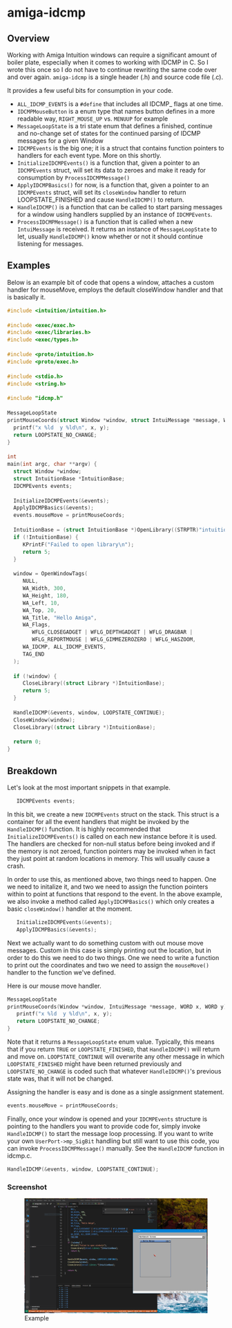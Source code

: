 # amiga-idcmp

## Overview

Working with Amiga Intuition windows can require a significant amount of boiler plate, especially when it comes to working with 
IDCMP in C. So I wrote this once so I do not have to continue rewriting the same code over and over again. `amiga-idcmp` is a
single header (.h) and source code file (.c). 

It provides a few useful bits for consumption in your code.

 - `ALL_IDCMP_EVENTS` is a `#define` that includes all IDCMP_ flags at one time. 
 - `IDCMPMouseButton` is a enum type that names button defines in a more readable way, `RIGHT_MOUSE_UP` vs. `MENUUP` for example
 - `MessageLoopState` is a tri state enum that defines a finished, continue and no-change set of states for the continued parsing
   of IDCMP messages for a given Window
 - `IDCMPEvents` is the big one; it is a struct that contains function pointers to handlers for each event type. More on this
   shortly.
 - `InitializeIDCMPEvents()` is a function that, given a pointer to an `IDCMPEvents` struct, will set its data to zeroes and make
   it ready for consumption by `ProcessIDCMPMessage()`
 - `ApplyIDCMPBasics()` for now, is a function that, given a pointer to an `IDCMPEvents` struct, will set its `closeWindow` handler
   to return LOOPSTATE_FINISHED and cause `HandleIDCMP()` to return.
 - `HandleIDCMP()` is a function that can be called to start parsing messages for a window using handlers supplied by an instance
   of `IDCMPEvents`. 
 - `ProcessIDCMPMessage()` is a function that is called when a new `IntuiMessage` is received. It returns an instance of `MessageLoopState`
   to let, usually `HandleIDCMP()` know whether or not it should continue listening for messages.
 
 ## Examples
 
 Below is an example bit of code that opens a window, attaches a custom handler for mouseMove, employs the default closeWindow handler
 and that is basically it.
 
 ```c
#include <intuition/intuition.h>

#include <exec/exec.h>
#include <exec/libraries.h>
#include <exec/types.h>

#include <proto/intuition.h>
#include <proto/exec.h>

#include <stdio.h>
#include <string.h>

#include "idcmp.h"

MessageLoopState 
printMouseCoords(struct Window *window, struct IntuiMessage *message, WORD x, WORD y) {
   printf("x %ld  y %ld\n", x, y);
   return LOOPSTATE_NO_CHANGE;
}

int
main(int argc, char **argv) {
   struct Window *window;
   struct IntuitionBase *IntuitionBase;
   IDCMPEvents events;

   InitializeIDCMPEvents(&events);
   ApplyIDCMPBasics(&events);
   events.mouseMove = printMouseCoords;
   
   IntuitionBase = (struct IntuitionBase *)OpenLibrary((STRPTR)"intuition.library", 37L);
   if (!IntuitionBase) {
      KPrintF("Failed to open library\n");
      return 5;
   }

   window = OpenWindowTags(
      NULL, 
      WA_Width, 300, 
      WA_Height, 180, 
      WA_Left, 10, 
      WA_Top, 20, 
      WA_Title, "Hello Amiga", 
      WA_Flags, 
         WFLG_CLOSEGADGET | WFLG_DEPTHGADGET | WFLG_DRAGBAR | 
         WFLG_REPORTMOUSE | WFLG_GIMMEZEROZERO | WFLG_HASZOOM,
      WA_IDCMP, ALL_IDCMP_EVENTS,
      TAG_END
   );

   if (!window) {
      CloseLibrary((struct Library *)IntuitionBase);
      return 5;
   }

   HandleIDCMP(&events, window, LOOPSTATE_CONTINUE);
   CloseWindow(window);
   CloseLibrary((struct Library *)IntuitionBase);

   return 0;
}
```

## Breakdown

Let's look at the most important snippets in that example. 

```c
   IDCMPEvents events;
```

In this bit, we create a new `IDCMPEvents` struct on the stack. This struct is a container for all the event handlers that might be 
invoked by the `HandleIDCMP()` function. It is highly recommended that `InitializeIDCMPEvents()` is called on each new instance before
it is used. The handlers are checked for non-null status before being invoked and if the memory is not zeroed, function pointers may 
be invoked when in fact they just point at random locations in memory. This will usually cause a crash.

In order to use this, as mentioned above, two things need to happen. One we need to initalize it, and two we need to assign the function
pointers within to point at functions that respond to the event. In the above example, we also invoke a method called `ApplyIDCMPBasics()` 
which only creates a basic `closeWindow()` handler at the moment. 

```c
   InitializeIDCMPEvents(&events);
   ApplyIDCMPBasics(&events);
```

Next we actually want to do something custom with out mouse move messages. Custom in this case is simply printing out the location, 
but in order to do this we need to do two things. One we need to write a function to print out the coordinates and two we need to 
assign the `mouseMove()` handler to the function we've defined.

Here is our mouse move handler. 

```c
MessageLoopState 
printMouseCoords(Window *window, IntuiMessage *message, WORD x, WORD y) {
   printf("x %ld  y %ld\n", x, y);
   return LOOPSTATE_NO_CHANGE;
}
```

Note that it returns a `MessageLoopState` enum value. Typically, this means that if you return `TRUE` or `LOOPSTATE_FINISHED`, that
`HandleIDCMP()` will return and move on. `LOOPSTATE_CONTINUE` will overwrite any other message in which `LOOPSTATE_FINISHED` might have
been returned previously and `LOOPSTATE_NO_CHANGE` is coded such that whatever `HandleIDCMP()`'s previous state was, that it will not
be changed.

Assigning the handler is easy and is done as a single assignment statement.

```c
events.mouseMove = printMouseCoords;
```

Finally, once your window is opened and your `IDCMPEvents` structure is pointing to the handlers you want to provide code for, simply
invoke `HandleIDCMP()` to start the message loop processing. If you want to write your own `UserPort->mp_SigBit` handling but still 
want to use this code, you can invoke `ProcessIDCMPMessage()` manually. See the `HandleIDCMP` function in idcmp.c. 

```c
HandleIDCMP(&events, window, LOOPSTATE_CONTINUE);
```

### Screenshot

<figure><img src="https://github.com/nyteshade/amiga-idcmp/blob/master/Example.png?raw=true"><figcaption>Example</figcaption></figure>
